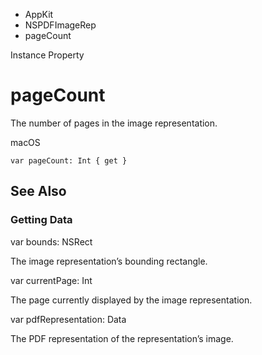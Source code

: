 

- AppKit
- NSPDFImageRep
-  pageCount 

Instance Property

# pageCount

The number of pages in the image representation.

macOS

``` source
var pageCount: Int { get }
```

## See Also

### Getting Data

var bounds: NSRect

The image representation’s bounding rectangle.

var currentPage: Int

The page currently displayed by the image representation.

var pdfRepresentation: Data

The PDF representation of the representation’s image.

